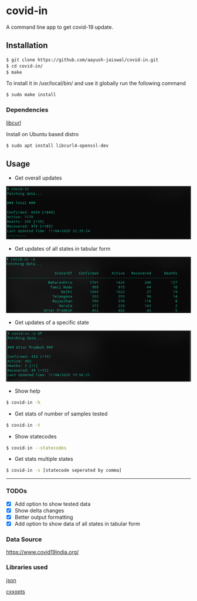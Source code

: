 # covid-in

A command line app to get covid-19 update.

## Installation

```sh
$ git clone https://github.com/aayush-jaiswal/covid-in.git
$ cd covid-in/
$ make
```

To install it in /usr/local/bin/ and use it globally run the following command
```sh
$ sudo make install
```

### Dependencies

[libcurl](https://curl.haxx.se/docs/install.html)

Install on Ubuntu based distro
```sh
$ sudo apt install libcurl4-openssl-dev
```

## Usage

* Get overall updates

![Example 1](./screenshots/ex1.png)

* Get updates of all states in tabular form

![Example 2](./screenshots/ex2.png)

* Get updates of a specific state

![Example 3](./screenshots/ex3.png)

* Show help
```sh
$ covid-in -h
```

* Get stats of number of samples tested
```sh
$ covid-in -t
```

* Show statecodes
```sh
$ covid-in --statecodes
```

* Get stats multiple states 
```sh
$ covid-in -s [statecode seperated by comma]
```

--- 

### TODOs

- [x] Add option to show tested data 
- [x] Show delta changes
- [x] Better output formatting
- [x] Add option to show data of all states in tabular form

### Data Source

https://www.covid19india.org/


### Libraries used

[json](https://nlohmann.github.io/json/)

[cxxopts](https://github.com/jarro2783/cxxopts)
